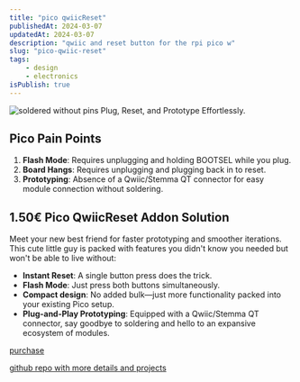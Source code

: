 ```yaml
---
title: "pico qwiicReset"
publishedAt: 2024-03-07
updatedAt: 2024-03-07
description: "qwiic and reset button for the rpi pico w"
slug: "pico-qwiic-reset"
tags:
    - design
    - electronics
isPublish: true
---
```

![soldered without pins](https://github.com/adriangalilea/pico_qwiic_addon/assets/90320947/621e9f45-daf0-4ff9-8bf1-081d0815dfab)
Plug, Reset, and Prototype Effortlessly.

## Pico Pain Points
1. **Flash Mode**: Requires unplugging and holding BOOTSEL while you plug.
2. **Board Hangs**: Requires unplugging and plugging back in to reset.
3. **Prototyping**: Absence of a Qwiic/Stemma QT connector for easy module connection without soldering.

## 1.50€ Pico QwiicReset Addon Solution
Meet your new best friend for faster prototyping and smoother iterations. This cute little guy is packed with features you didn't know you needed but won't be able to live without:
- **Instant Reset**: A single button press does the trick.
- **Flash Mode**: Just press both buttons simultaneously.
- **Compact design**: No added bulk—just more functionality packed into your existing Pico setup.
- **Plug-and-Play Prototyping**: Equipped with a Qwiic/Stemma QT connector, say goodbye to soldering and hello to an expansive ecosystem of modules.

[purchase](https://www.duppa.net/shop/rpi-pico-reset-button-qwiic-connector/?v=04c19fa1e772)

[github repo with more details and projects](https://github.com/adriangalilea/pico_qwiic_addon/tree/main)